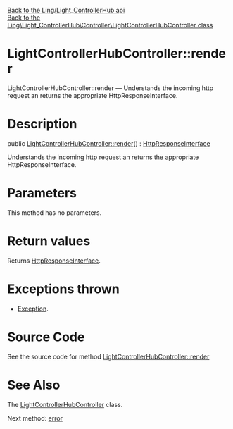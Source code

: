 [Back to the Ling/Light_ControllerHub api](https://github.com/lingtalfi/Light_ControllerHub/blob/master/doc/api/Ling/Light_ControllerHub.md)<br>
[Back to the Ling\Light_ControllerHub\Controller\LightControllerHubController class](https://github.com/lingtalfi/Light_ControllerHub/blob/master/doc/api/Ling/Light_ControllerHub/Controller/LightControllerHubController.md)


LightControllerHubController::render
================



LightControllerHubController::render — Understands the incoming http request an returns the appropriate HttpResponseInterface.




Description
================


public [LightControllerHubController::render](https://github.com/lingtalfi/Light_ControllerHub/blob/master/doc/api/Ling/Light_ControllerHub/Controller/LightControllerHubController/render.md)() : [HttpResponseInterface](https://github.com/lingtalfi/Light/blob/master/doc/api/Ling/Light/Http/HttpResponseInterface.md)




Understands the incoming http request an returns the appropriate HttpResponseInterface.




Parameters
================

This method has no parameters.


Return values
================

Returns [HttpResponseInterface](https://github.com/lingtalfi/Light/blob/master/doc/api/Ling/Light/Http/HttpResponseInterface.md).


Exceptions thrown
================

- [Exception](http://php.net/manual/en/class.exception.php).&nbsp;







Source Code
===========
See the source code for method [LightControllerHubController::render](https://github.com/lingtalfi/Light_ControllerHub/blob/master/Controller/LightControllerHubController.php#L25-L68)


See Also
================

The [LightControllerHubController](https://github.com/lingtalfi/Light_ControllerHub/blob/master/doc/api/Ling/Light_ControllerHub/Controller/LightControllerHubController.md) class.

Next method: [error](https://github.com/lingtalfi/Light_ControllerHub/blob/master/doc/api/Ling/Light_ControllerHub/Controller/LightControllerHubController/error.md)<br>

